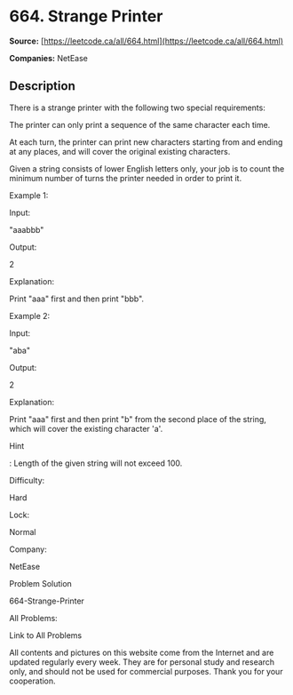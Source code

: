 # 664. Strange Printer

**Source:** [https://leetcode.ca/all/664.html](https://leetcode.ca/all/664.html)

**Companies:** NetEase

## Description

There is a strange printer with the following two special requirements:

The printer can only print a sequence of the same character each time.

At each turn, the printer can print new characters starting from and ending at any
            places, and will cover the original existing characters.

Given a string consists of lower English letters only, your job is to count the minimum
        number of turns the printer needed in order to print it.

Example 1:

Input:

"aaabbb"

Output:

2

Explanation:

Print "aaa" first and then print "bbb".

Example 2:

Input:

"aba"

Output:

2

Explanation:

Print "aaa" first and then print "b" from the second place of the string, which will cover the existing character 'a'.

Hint

: Length of the given string will not exceed 100.

Difficulty:

Hard

Lock:

Normal

Company:

NetEase

Problem Solution

664-Strange-Printer

All Problems:

Link to All Problems

All contents and pictures on this website come from the Internet and are updated regularly every week. They are for personal study and research only, and should not be used for commercial purposes. Thank you for your cooperation.

